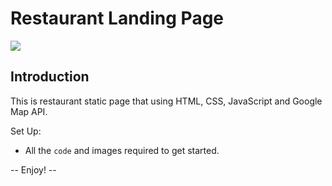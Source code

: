 # Restaurant Landing Page

![](http://g.recordit.co/9IOktbqnhk.gif)

## Introduction
This is restaurant static page that using HTML, CSS, JavaScript and Google Map API.

Set Up:

- All the `code`  and images required to get started.

-- Enjoy! --
